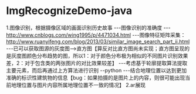 # ImgRecognizeDemo-java
1.图像识别，根据摄像区域的画面识别历史故事
---图像识别的准确度
---http://www.cnblogs.com/wing1995/p/4471034.html
---图像特征矩阵采集：	http://www.ruanyifeng.com/blog/2013/03/similar_image_search_part_ii.html
---已可以获取图源的灰度图-->直方图【算反对比直方图尚未实现；直方图呈现的是灰度图颜色分布趋势的图，所以1：对于颜色分布极为相似的不同图片识别效果差，2：对于包含类的两张图片的对比效果较差】
---考虑基于轮廓提取算法提取主要元素，而后再通过上方算法进行识别
--python
---结合地理位置以达到更加准确的标识性建筑物的信息【bug：如果拍摄的是图片上的内容，则很可能出现当前地理位置与图片内容所属地理位置不一致的情况】
2.ar展现